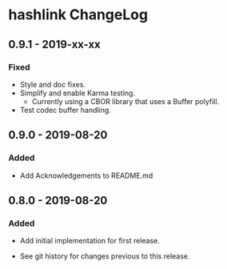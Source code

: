 # hashlink ChangeLog

## 0.9.1 - 2019-xx-xx

### Fixed
- Style and doc fixes.
- Simplify and enable Karma testing.
  - Currently using a CBOR library that uses a Buffer polyfill.
- Test codec buffer handling.

## 0.9.0 - 2019-08-20

### Added
- Add Acknowledgements to README.md

## 0.8.0 - 2019-08-20

### Added
- Add initial implementation for first release.

- See git history for changes previous to this release.
